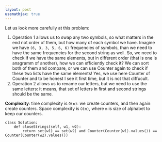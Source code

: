 ```yaml
---
layout: post
usemathjax: true
---
```


Let us look more carefully at this problem:
1. Operation 1 allows us to swap any two symbols, so what matters in the end not order of them, but how many of each symbol we have. Imagine we have `(6, 3, 3, 5, 6, 6)` frequencies of symbols, than we need to have the same frequencies for the second string as well. So, we need to check if we have the same elements, but in different order (that is one is anagramm of another), how we can efficiently check it? We can sort both of them and compare, or we can use Counter again to check if these two lists have the same elements! Yes, we use here Counter of Counter and to be honest I see it first time, but it is not that diffucult.
2. Operation 2 allows us to rename our letters, but we need to use the same letters: it means, that set of letters in first and second strings should be the same.

**Complexity**: time complexity is `O(n)`: we create counters, and then again create counters. Space complexity is `O(m)`, where `m` is size of alphabet to keep our counters.

```
class Solution:
    def closeStrings(self, w1, w2):
        return set(w1) == set(w2) and Counter(Counter(w1).values()) == Counter(Counter(w2).values())
```